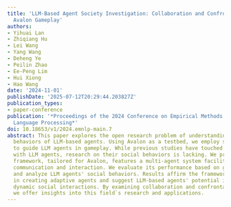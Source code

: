 ```yaml
---
title: 'LLM-Based Agent Society Investigation: Collaboration and Confrontation in
  Avalon Gameplay'
authors:
- Yihuai Lan
- Zhiqiang Hu
- Lei Wang
- Yang Wang
- Deheng Ye
- Peilin Zhao
- Ee-Peng Lim
- Hui Xiong
- Hao Wang
date: '2024-11-01'
publishDate: '2025-07-12T20:29:44.203827Z'
publication_types:
- paper-conference
publication: '*Proceedings of the 2024 Conference on Empirical Methods in Natural
  Language Processing*'
doi: 10.18653/v1/2024.emnlp-main.7
abstract: This paper explores the open research problem of understanding the social
  behaviors of LLM-based agents. Using Avalon as a testbed, we employ system prompts
  to guide LLM agents in gameplay. While previous studies have touched on gameplay
  with LLM agents, research on their social behaviors is lacking. We propose a novel
  framework, tailored for Avalon, features a multi-agent system facilitating efficient
  communication and interaction. We evaluate its performance based on game success
  and analyze LLM agents' social behaviors. Results affirm the framework`s effectiveness
  in creating adaptive agents and suggest LLM-based agents' potential in navigating
  dynamic social interactions. By examining collaboration and confrontation behaviors,
  we offer insights into this field`s research and applications.
---
```


